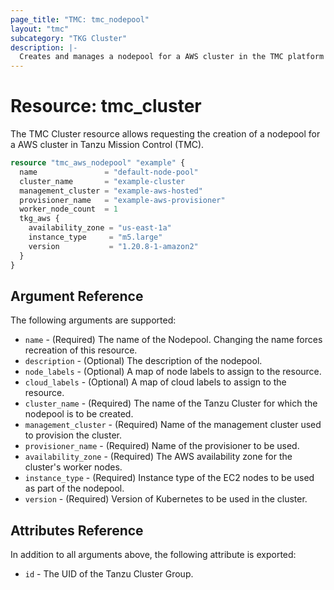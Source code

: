 ```yaml
---
page_title: "TMC: tmc_nodepool"
layout: "tmc"
subcategory: "TKG Cluster"
description: |-
  Creates and manages a nodepool for a AWS cluster in the TMC platform
---
```


# Resource: tmc_cluster

The TMC Cluster resource allows requesting the creation of a nodepool for a AWS cluster in Tanzu Mission Control (TMC). 

```terraform
resource "tmc_aws_nodepool" "example" {
  name               = "default-node-pool"
  cluster_name       = "example-cluster
  management_cluster = "example-aws-hosted"
  provisioner_name   = "example-aws-provisioner"
  worker_node_count  = 1
  tkg_aws {
    availability_zone = "us-east-1a"
    instance_type     = "m5.large"
    version           = "1.20.8-1-amazon2"
  }
}
```

## Argument Reference

The following arguments are supported:

* `name` - (Required) The name of the Nodepool. Changing the name forces recreation of this resource.
* `description` - (Optional) The description of the nodepool.
* `node_labels` - (Optional) A map of node labels to assign to the resource.
* `cloud_labels` - (Optional) A map of cloud labels to assign to the resource.
* `cluster_name` - (Required) The name of the Tanzu Cluster for which the nodepool is to be created.
* `management_cluster` - (Required) Name of the management cluster used to provision the cluster.
* `provisioner_name` - (Required) Name of the provisioner to be used.
* `availability_zone` - (Required) The AWS availability zone for the cluster's worker nodes.
* `instance_type` - (Required) Instance type of the EC2 nodes to be used as part of the nodepool.
* `version` - (Required) Version of Kubernetes to be used in the cluster.


## Attributes Reference

In addition to all arguments above, the following attribute is exported:

* `id` - The UID of the Tanzu Cluster Group.